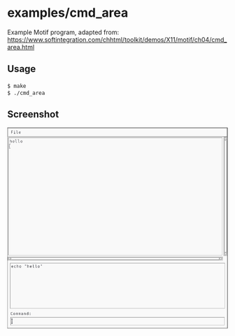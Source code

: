 # examples/cmd_area

Example Motif program, adapted from:
https://www.softintegration.com/chhtml/toolkit/demos/X11/motif/ch04/cmd_area.html

## Usage

    $ make
    $ ./cmd_area

## Screenshot

![Screenshot](screenshot.jpg?raw=true)
